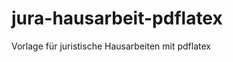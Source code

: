 jura-hausarbeit-pdflatex
========================

Vorlage für juristische Hausarbeiten mit pdflatex
